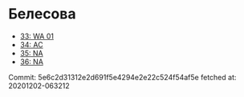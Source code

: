 # Белесова
- [33: WA 01](33.md)
- [34: AC](34.md)
- [35: NA](35.md)
- [36: NA](36.md)

Commit: 5e6c2d31312e2d691f5e4294e2e22c524f54af5e
 fetched at: 20201202-063212
